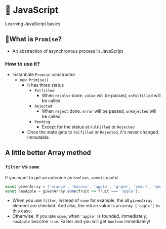 # 🦏&nbsp;JavaScript

Learning JavaScript basics

## 🤞What is `Promise`?

- An abstraction of asynchronous process in JavaScript

### How to use it?

- Instantiate `Promise` constructor
  - `new Primise()`
    - It has three status
      - `Fulfilled`
        - When `resolve` done. `value` will be passed, `onFulfilled` will be called.
      - `Rejected`
          - When `reject` done. `error` will be passed, `onRejected` will be called.
      - `Pending`
          - Except for the status at `FulFilled` or `Rejected` 
    - Once the state gets to `Fulfilled` or `Rejected`, it's never changed. Immutable.

 ## A little better Array method

### `filter` vs `some`
If you want to get an outcome as `boolean`, `some` is useful.
```ts
const givenArray = ['orange', 'banana', 'apple', 'grape', 'peach', 'pear', 'lemon', 'watermelon'];
const hasApple = givenArray.some(fruit => fruit === 'apple');
```
- When you use `filter`, instead of `some` for example, the all `givenArray` element are checked. And also, the return value is an array. `['apple']` in this case.
- Otherwise, if you use `some`, when `'apple'` is founded, immediately, `hasApple` become `true`. Faster and you will get `boolean` immediately!
